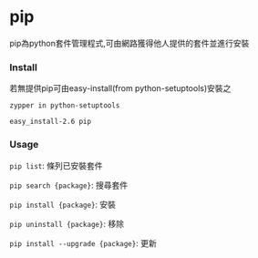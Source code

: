# pip

pip為python套件管理程式,可由網路獲得他人提供的套件並進行安裝

### Install

若無提供pip可由easy-install(from python-setuptools)安裝之

`zypper in python-setuptools`

`easy_install-2.6 pip`

### Usage

`pip list`: 條列已安裝套件

`pip search {package}`: 搜尋套件

`pip install {package}`: 安裝

`pip uninstall {package}`: 移除

`pip install --upgrade {package}`: 更新
